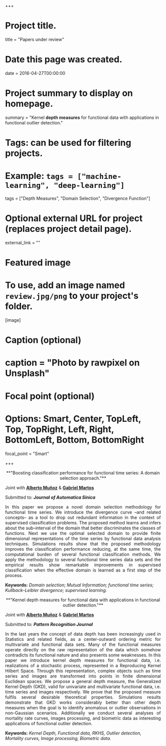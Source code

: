 +++
# Project title.
title = "Papers under review"

# Date this page was created.
date = 2016-04-27T00:00:00

# Project summary to display on homepage.
summary = "Kernel **depth measures** for functional data with applications in functional outlier detection."

# Tags: can be used for filtering projects.
# Example: `tags = ["machine-learning", "deep-learning"]`
tags = ["Depth Measures", "Domain Selection", "Divergence Function"]

# Optional external URL for project (replaces project detail page).
external_link = ""

# Featured image
# To use, add an image named `review.jpg/png` to your project's folder. 
[image]
  # Caption (optional)
#  caption = "Photo by rawpixel on Unsplash"
  
  # Focal point (optional)
  # Options: Smart, Center, TopLeft, Top, TopRight, Left, Right, BottomLeft, Bottom, BottomRight
  focal_point = "Smart"

+++
<center>**"Boosting classification performance for functional time series: A domain selection approach."**</center>

Joint with [**Alberto Muñoz**](https://www.researchgate.net/profile/Alberto_Munoz9) & [**Gabriel Martos**](https://www.utdt.edu/ver_contenido.php?id_contenido=16862&id_item_menu=27721)

Submitted to: **_Journal of Automatica Sinica_**

<DIV align="justify">
In this paper we propose a novel domain selection methodology for functional time series. We introduce the divergence curve –and related concepts– as a tool to drop out redundant information in the context of supervised classification problems. The proposed method learns and infers about the sub–interval of the domain that better discriminates the classes of functions. Next we use the optimal selected domain to provide finite dimensional representations of the time series by functional
data analysis techniques. Simulations results show that the proposed methodology improves the classification performance
reducing, at the same time, the computational burden of several functional classification methods. We apply the methodology to several functional time series data sets and the empirical results show remarkable improvements in supervised classification when the effective domain is learned as a first step of the process.
</DIV>

**Keywords:** *Domain selection; Mutual Information; functional time series; Kullback–Leibler divergence; supervised learning.*

<center>**"Kernel depth measures for functional data with applications in functional outlier detection."**</center>

Joint with [**Alberto Muñoz**](https://www.researchgate.net/profile/Alberto_Munoz9) & [**Gabriel Martos**](https://www.utdt.edu/ver_contenido.php?id_contenido=16862&id_item_menu=27721)

Submitted to: **_Pattern Recognition Journal_**

<DIV align="justify">
In the last years the concept of data depth has been increasingly used in Statistics and related fields, as a center-outward ordering metric for multivariate and functional data sets. Many of the functional measures operate directly on the raw representation of the data which somehow contradicts its functional nature and also presents some weaknesses. In this paper we introduce kernel depth measures for functional data, i.e. realizations of a stochastic process, represented in a Reproducing Kernel Hilbert Space. Through this representation, complex objects such as time series and images are transformed into points in finite dimensional Euclidean spaces. We propose a general depth measure, the Generalized Kernel Depth (GKD), valid for univariate and multivariate functional data, i.e. time series and images respectively. We prove that the proposed measure fulfils several desirable theoretical properties. Simulations results demonstrate that GKD works considerably better than other depth measures when the goal is to identify anomalous or outlier observations in non-Gaussian scenarios. Additionally we conduct several analyses of mortality rate curves, images processing, and biometric data as interesting applications of functional outlier detection. 
</DIV>

**Keywords:** *Kernel Depth, Functional data, RKHS, Outlier detection, Mortality curves, Image
processing, Biometric data.*

